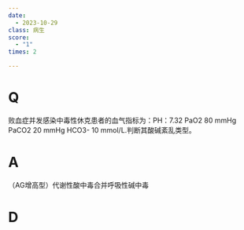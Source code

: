 ```yaml
---
date:
  - 2023-10-29
class: 病生
score:
  - "1"
times: 2

---
```



# Q
败血症并发感染中毒性休克患者的血气指标为：PH：7.32 PaO2 80 mmHg PaCO2 20 mmHg HCO3- 10 mmol/L.判断其酸碱紊乱类型。


# A
（AG增高型）代谢性酸中毒合并呼吸性碱中毒





# D